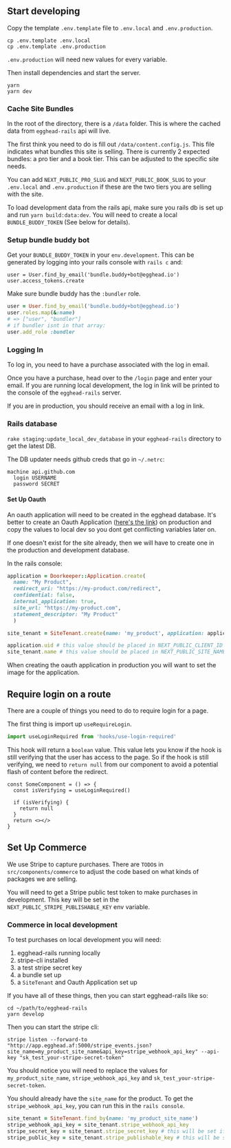 ## Start developing

Copy the template `.env.template` file to `.env.local` and `.env.production`.

```shell
cp .env.template .env.local
cp .env.template .env.production
```

`.env.production` will need new values for every variable.

Then install dependencies and start the server.

```shell
yarn
yarn dev
```

### Cache Site Bundles

In the root of the directory, there is a `/data` folder. This is where the cached data from `egghead-rails` api will live.

The first think you need to do is fill out `/data/content.config.js`. This file indicates what bundles this site is selling. There is currently 2 expected bundles: a pro tier and a book tier. This can be adjusted to the specific site needs.

You can add `NEXT_PUBLIC_PRO_SLUG` and `NEXT_PUBLIC_BOOK_SLUG` to your `.env.local` and `.env.production` if these are the two tiers you are selling with the site.

To load development data from the rails api, make sure you rails db is set up and run `yarn build:data:dev`. You will need to create a local `BUNDLE_BUDDY_TOKEN` (See below for details).

### Setup bundle buddy bot

Get your `BUNDLE_BUDDY_TOKEN` in your `env.development`. This can be generated by logging into your rails console with `rails c` and:

```
user = User.find_by_email('bundle.buddy+bot@egghead.io')
user.access_tokens.create
```

Make sure bundle buddy has the `:bundler` role.

```ruby
user = User.find_by_email('bundle.buddy+bot@egghead.io')
user.roles.map(&:name)
# => ["user", "bundler"]
# if bundler isnt in that array:
user.add_role :bundler
```

### Logging In

To log in, you need to have a purchase associated with the log in email.

Once you have a purchase, head over to the `/login` page and enter your email. If you are running local development, the log in link will be printed to the console of the `egghead-rails` server.

If you are in production, you should receive an email with a log in link.

### Rails database

`rake staging:update_local_dev_database` in your `egghead-rails` directory to get the latest DB.

The DB updater needs github creds that go in `~/.netrc`:

```
machine api.github.com
  login USERNAME
  password SECRET
```

#### Set Up Oauth

An oauth application will need to be created in the egghead database. It's better to create an Oauth Application ([here's the link](https://app.egghead.io/oauth/applications/new)) on production and copy the values to local dev so you dont get conflicting variables later on.

If one doesn't exist for the site already, then we will have to create one in the production and development database.

In the rails console:

```ruby
application = Doorkeeper::Application.create(
  name: "My Product",
  redirect_uri: "https://my-product.com/redirect",
  confidential: false,
  internal_application: true,
  site_url: "https://my-product.com",
  statement_descriptor: "My Product"
  )

site_tenant = SiteTenant.create(name: 'my_product', application: application)

application.uid # this value should be placed in NEXT_PUBLIC_CLIENT_ID
site_tenant.name # this value should be placed in NEXT_PUBLIC_SITE_NAME
```

When creating the oauth application in production you will want to set the image for the application.

## Require login on a route

There are a couple of things you need to do to require login for a page.

The first thing is import up `useRequireLogin`.

```ts
import useLoginRequired from 'hooks/use-login-required'
```

This hook will return a `boolean` value. This value lets you know if the hook is still verifying that the user has access to the page. So if the hook is still verifying, we need to `return null` from our component to avoid a potential flash of content before the redirect.

```tsx
const SomeComponent = () => {
  const isVerifying = useLoginRequired()

  if (isVerifying) {
    return null
  }
  return <></>
}
```

## Set Up Commerce

We use Stripe to capture purchases. There are `TODO`s in `src/components/commerce` to adjust the code based on what kinds of packages we are selling.

You will need to get a Stripe public test token to make purchases in development. This key will be set in the `NEXT_PUBLIC_STRIPE_PUBLISHABLE_KEY` env variable.

### Commerce in local development

To test purchases on local development you will need:

1. egghead-rails running locally
2. stripe-cli installed
3. a test stripe secret key
4. a bundle set up
5. a `SiteTenant` and Oauth Application set up

If you have all of these things, then you can start egghead-rails like so:

```shell
cd ~/path/to/egghead-rails
yarn develop
```

Then you can start the stripe cli:

```shell
stripe listen --forward-to "http://app.egghead.af:5000/stripe_events.json?site_name=my_product_site_name&api_key=stripe_webhook_api_key" --api-key "sk_test_your-stripe-secret-token"
```

You should notice you will need to replace the values for `my_product_site_name`, `stripe_webhook_api_key` and `sk_test_your-stripe-secret-token`.

You should already have the `site_name` for the product. To get the `stripe_webhook_api_key`, you can run this in the `rails console`.

```ruby
site_tenant = SiteTenant.find_by(name: 'my_product_site_name')
stripe_webhook_api_key = site_tenant.stripe_webhook_api_key
stripe_secret_key = site_tenant.stripe_secret_key # this will be set if the product has already been set up
stripe_public_key = site_tenant.stripe_publishable_key # this will be set if the product has already been set up
```
